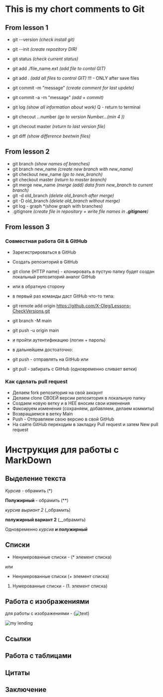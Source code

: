 # This is my chort comments to Git

## From lesson 1

* git --version            *(check install git)*
* git --init               *(create repozitory DIR)*

* git status                *(check current status)*
* git add ./file_name.ext   *(add file to contol GIT)*
* git add .                 *(add all files to control GIT)*
    !!! - ONLY after save files
* git commit -m "message"   *(create comment for last updete)*
* git commit -a -m "message" *(add + commit)*
* git log                   *(show all information about work)*
    Q - return to terminal

* git checout ...number     *(go to version Number...(min 4 ))*
* git checout master        *(return to last version file)*
* git diff                  *(show difference beetwin files)*

## From lesson 2

* git branch                *(show names of branches)*
* git branch new_name       *(create new branch with new_name)*
* git checkout new_name     *(go to new_branch)*
* git checkout master       *(return to master branch)*
* git merge new_name        *(merge (add) data from new_branch to current branch)*
* git -d old_branch         *(delete old_branch after merge)*
* git -D old_branch         *(delete old_branch without merge)*
* git log - graph           *(show graph with branches)
* .gitignore                *(create file in repository + write file names in __.gitignore__)*

## From lesson 3

### Совместная работа Git & GitHub

* Зарегистрироваться в GitHub
* Создать репозиторий в GitHub
* git clone {HTTP name} - клонировать в пустую папку будет создан локальный репозиторий аналог GitHub 
* или в обратную сторону
* в первый раз команды даст GitHub что-то типа:
* git remote add origin https://github.com/X-Oleg/Lessons-CheckVersions.git
* git branch -M main
* git push -u origin main
* и пройти аутентификацию (логин + пароль)

* в дальнейшем достоаточно:
* git push - отправлять на GitHub или
* git pull - забирать с GitHub (одновременно сливает ветки)


### Как сделать pull request

* Делаем fork репозитория на свой аккаунт
* Делаем clone СВОЕЙ версии репозитория в локальную папку
* Создаем новую ветку и в НЕЕ вносим свои изменения
* Фиксируем изменения (сохраняем, добавляем, делаем коммиты)
* Возвращаемся в ветку Main
* Push - Отправляем свою версию в свой GitHub
* На сайте GitHub переходим в закладку Pull request и затем New pull request



# Инструкция для работы с MarkDown


## Выделение текста

*Курсив* - обрамить (*)

**Полужирный** - обрамить (**)

_курсив выриант 2_ (_обрамить)

__полужирный вариант 2__ (__обрамить)

Одновременно _курсив **и полужирный**_

## Списки

* Ненумерованные списки - (* элемент списка)

или 
+ Ненумерованные списки (+ элемент списка)

1. Нумерованные списки - (1. элемент списка)

## Работа с изображениями

для работы с изображениями - (![text](img_name))


![my lending](QR.jpg)

## Ссылки

## Работа с таблицами

## Цитаты

## Заключение

